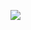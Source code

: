 ![](https://github-profile-summary-cards.vercel.app/api/cards/profile-details?username=xxxxxxxxxx&theme=2077)

